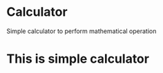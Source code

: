 # Calculator
Simple calculator to perform mathematical operation
<br>
<h1> This is simple calculator </h1>
